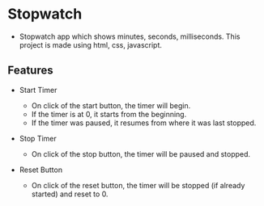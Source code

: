 # Stopwatch
- Stopwatch app which shows minutes, seconds, milliseconds. This project is made using html, css, javascript.
## Features

- Start Timer
  - On click of the start button, the timer will begin.
  - If the timer is at 0, it starts from the beginning.
  - If the timer was paused, it resumes from where it was last stopped.

- Stop Timer
  - On click of the stop button, the timer will be paused and stopped.

- Reset Button
  - On click of the reset button, the timer will be stopped (if already started) and reset to 0.


